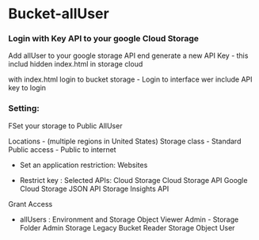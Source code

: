 # Bucket-allUser

### Login with Key API to your google Cloud Storage

Add allUser to your google storage API end generate a new API Key - this includ hidden index.html in storage cloud

with index.html login to bucket storage - Login to interface wer include API key to login

### Setting:

FSet your storage to Public AllUser

Locations - (multiple regions in United States)
Storage class - Standard
Public access - Public to internet

- Set an application restriction:  Websites
  

- Restrict key : Selected APIs:
                 Cloud Storage
                 Cloud Storage API
                 Google Cloud Storage JSON API
                 Storage Insights API


 Grant Access 
- allUsers :         Environment and Storage Object Viewer
             Admin - Storage Folder Admin
                     Storage Legacy Bucket Reader
                     Storage Object User






